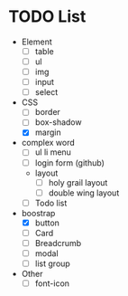 # TODO List

+ Element
  + [ ] table
  + [ ] ul
  + [ ] img
  + [ ] input
  + [ ] select
+ CSS
  + [ ] border
  + [ ] box-shadow
  + [x] margin
+ complex word
  + [ ] ul li menu
  + [ ] login form (github)
  + layout
    + [ ] holy grail layout
    + [ ] double wing layout
  + [ ] Todo list
+ boostrap
  + [x] button
  + [ ] Card
  + [ ] Breadcrumb
  + [ ] modal
  + [ ] list group
+ Other
  + [ ] font-icon

